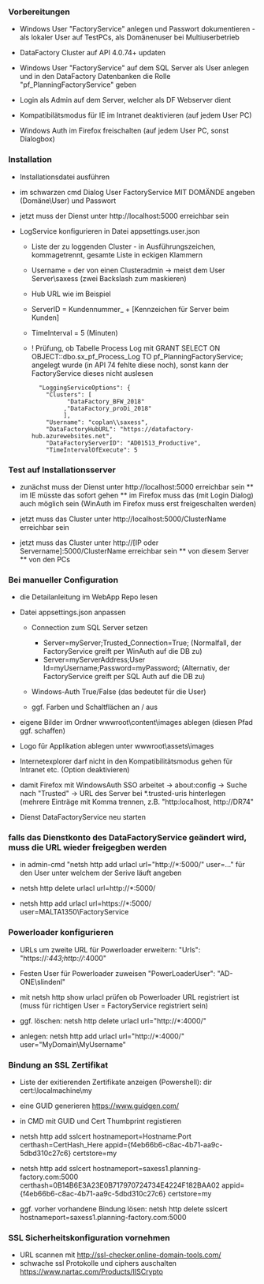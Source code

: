 

### Vorbereitungen
* Windows User "FactoryService" anlegen und Passwort dokumentieren - als lokaler User auf TestPCs, als Domänenuser bei Multiuserbetrieb
* DataFactory Cluster auf API 4.0.74+ updaten
* Windows User "FactoryService" auf dem SQL Server als User anlegen und in den DataFactory Datenbanken die Rolle "pf_PlanningFactoryService" geben
* Login als Admin auf dem Server, welcher als DF Webserver dient

* Kompatibilätsmodus für IE im Intranet deaktivieren (auf jedem User PC)
* Windows Auth im Firefox freischalten (auf jedem User PC, sonst Dialogbox)


### Installation
* Installationsdatei ausführen
* im schwarzen cmd Dialog User FactoryService MIT DOMÄNDE angeben (Domäne\User) und Passwort
* jetzt muss der Dienst unter http://localhost:5000 erreichbar sein
* LogService konfigurieren in Datei appsettings.user.json

   * Liste der zu loggenden Cluster - in Ausführungszeichen, kommagetrennt, gesamte Liste in eckigen Klammern
   * Username = der von einen Clusteradmin -> meist dem User Server\\saxess (zwei Backslash zum maskieren)
   * Hub URL wie im Beispiel
   * ServerID = Kundennummer_ + [Kennzeichen für Server beim Kunden]
   * TimeInterval = 5 (Minuten)
   * ! Prüfung, ob Tabelle Process Log mit GRANT SELECT ON OBJECT::dbo.sx_pf_Process_Log TO pf_PlanningFactoryService;  angelegt wurde (in API 74 fehlte diese noch), sonst kann der FactoryService dieses nicht auslesen


           "LoggingServiceOptions": {
             "Clusters": [
                   "DataFactory_BFW_2018"
                  ,"DataFactory_proDi_2018"
                  ],
             "Username": "coplan\\saxess",
             "DataFactoryHubURL": "https://datafactory-hub.azurewebsites.net",
             "DataFactoryServerID": "AD01513_Productive",
             "TimeIntervalOfExecute": 5

### Test auf Installationsserver 
*  zunächst muss der Dienst unter http://localhost:5000 erreichbar sein 
** im IE müsste das sofort gehen
** im Firefox muss das (mit Login Dialog) auch möglich sein (WinAuth im Firefox muss erst freigeschalten werden)

* jetzt muss das Cluster unter http://localhost:5000/ClusterName erreichbar sein
* jetzt muss das Cluster unter http://[IP oder Servername]:5000/ClusterName erreichbar sein 
** von diesem Server
** von den PCs 

### Bei manueller Configuration

* die Detailanleitung im WebApp Repo lesen

* Datei appsettings.json anpassen
    * Connection zum SQL Server setzen
      * Server=myServer;Trusted_Connection=True;  (Normalfall, der FactoryService greift per WinAuth auf die DB zu)
      * Server=myServerAddress;User Id=myUsername;Password=myPassword; (Alternativ, der FactoryService greift per SQL Auth auf die DB zu)
    
    * Windows-Auth True/False (das bedeutet für die User)
    * ggf. Farben und Schaltflächen an / aus

* eigene Bilder im Ordner wwwroot\content\images ablegen (diesen Pfad ggf. schaffen)
* Logo für Applikation ablegen unter wwwroot\assets\images
* Internetexplorer darf nicht in den Kompatibilitätsmodus gehen für Intranet etc. (Option deaktivieren)
* damit Firefox mit WindowsAuth SSO arbeitet -> about:config -> Suche nach "Trusted" -> URL des Server bei *.trusted-uris hinterlegen (mehrere Einträge mit Komma trennen, z.B. "http:localhost, http://DR74"

* Dienst DataFactoryService neu starten

### falls das Dienstkonto des DataFactoryService geändert wird, muss die URL wieder freigegben werden

* in admin-cmd "netsh http add urlacl url="http://*:5000/" user=..." für den User unter welchem der Serive läuft angeben

* netsh http delete urlacl url=http://*:5000/
* netsh http add urlacl url=https://*:5000/ user=MALTA1350\FactoryService


### Powerloader konfigurieren

* URLs um zweite URL für Powerloader erweitern: "Urls": "https://*:443;http://*:4000"

* Festen User für Powerloader zuweisen    "PowerLoaderUser": "AD-ONE\\slindenl"
    
* mit netsh http show urlacl prüfen ob Powerloader URL registriert ist (muss für richtigen User = FactoryService registriert sein)

* ggf. löschen: netsh http delete urlacl url="http://*:4000/"

* anlegen: netsh http add urlacl url="http://*:4000/" user="MyDomain\MyUsername"


### Bindung an SSL Zertifikat
* Liste der exitierenden Zertifikate anzeigen (Powershell): dir cert:\localmachine\my

* eine GUID generieren https://www.guidgen.com/
* in CMD mit GUID und Cert Thumbprint registieren

* netsh http add sslcert hostnameport=Hostname:Port certhash=CertHash_Here appid={f4eb66b6-c8ac-4b71-aa9c-5dbd310c27c6} certstore=my

* netsh http add sslcert hostnameport=saxess1.planning-factory.com:5000 certhash=0B14B6E3A23E0B717970724734E4224F182BAA02 appid={f4eb66b6-c8ac-4b71-aa9c-5dbd310c27c6} certstore=my

* ggf. vorher vorhandene Bindung lösen: netsh http delete sslcert hostnameport=saxess1.planning-factory.com:5000

### SSL Sicherheitskonfiguration vornehmen

* URL scannen mit http://ssl-checker.online-domain-tools.com/
* schwache ssl Protokolle und ciphers auschalten https://www.nartac.com/Products/IISCrypto


